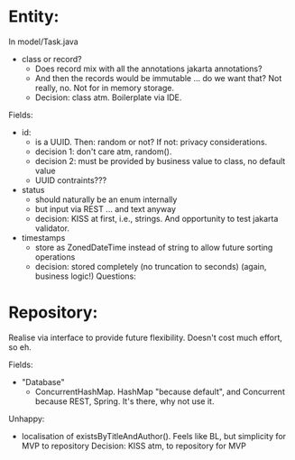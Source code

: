 Entity:
=======
In model/Task.java

- class or record?
  - Does record mix with all the annotations jakarta annotations?
  - And then the records would be immutable ... do we want that? Not really, no. Not for
    in memory storage.
  - Decision: class atm. Boilerplate via IDE.

Fields:
- id:
  - is a UUID. Then: random or not? If not: privacy considerations.
  - decision 1: don't care atm, random().
  - decision 2: must be provided by business value to class, no default value
  - UUID contraints???
- status
  - should naturally be an enum internally
  - but input via REST ... and text anyway
  - decision: KISS at first, i.e., strings. And opportunity to test jakarta validator.
- timestamps
  - store as ZonedDateTime instead of string to allow future sorting operations
  - decision: stored completely (no truncation to seconds) (again, business logic!)
Questions:


Repository:
===========
Realise via interface to provide future flexibility. Doesn't cost much effort, so eh.

Fields:
- "Database"
  - ConcurrentHashMap. HashMap "because default", and Concurrent because REST, Spring.
    It's there, why not use it.

Unhappy:
- localisation of existsByTitleAndAuthor(). Feels like BL, but simplicity for MVP to
  repository
  Decision: KISS atm, to repository for MVP

